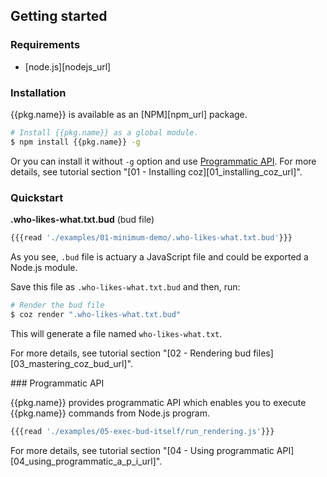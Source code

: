 Getting started
------

### Requirements

+ [node.js][nodejs_url]


### Installation

{{pkg.name}} is available as an [NPM][npm_url] package.

```bash
# Install {{pkg.name}} as a global module.
$ npm install {{pkg.name}} -g
```

Or you can install it without `-g` option and use [Programmatic API](#programmatic-api).
For more details, see tutorial section "[01 - Installing coz][01_installing_coz_url]".


### Quickstart

**.who-likes-what.txt.bud** (bud file)
```javascript
{{{read './examples/01-minimum-demo/.who-likes-what.txt.bud'}}}
```

As you see, `.bud` file is actuary a JavaScript file and could be exported a Node.js module.

Save this file as `.who-likes-what.txt.bud` and then, run:

```bash
# Render the bud file
$ coz render ".who-likes-what.txt.bud"
```

This will generate a file named `who-likes-what.txt`.

For more details, see tutorial section "[02 - Rendering bud files][03_mastering_coz_bud_url]".


<a name="programmatic-api" />
### Programmatic API

{{pkg.name}} provides programmatic API which enables you to execute {{pkg.name}} commands from Node.js program.

```javascript
{{{read './examples/05-exec-bud-itself/run_rendering.js'}}}
```

For more details, see tutorial section "[04 - Using programmatic API][04_using_programmatic_a_p_i_url]".

